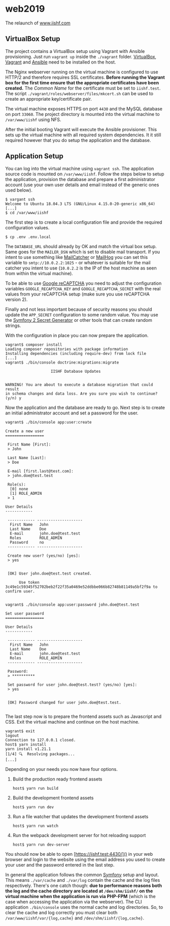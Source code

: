 # web2019
The relaunch of www.iishf.com

## VirtualBox Setup

The project contains a VirtualBox setup using Vagrant with Ansible 
provisioning. Just run `vagrant up` inside the `./vagrant` folder.
[VirtualBox][1], [Vagrant][2] and [Ansible][3] need to be installed 
on the host.

The Nginx webserver running on the virtual machine is configured to
use HTTP/2 and therefore requires SSL certificates. **Before running 
the Vagrant box for the first time ensure that the appropriate 
certificates have been created.** The *Common Name* for the 
certificate must be set to `iishf.test`. The script 
`./vagrant/roles/webserver/files/mkcert.sh` can be used to create an
appropriate key/certificate pair.

The virtual machine exposes HTTPS on port `4430` and the MySQL 
database on port `33060`. The project directory is mounted 
into the virtual machine to `/var/www/iishf` using NFS.

After the initial booting Vagrant will execute the Ansible provisioner.
This sets up the virtual machine with all required system dependencies.
It it still required however that you do setup the application and the 
database. 

## Application Setup

You can log into the virtual machine using `vagrant ssh`. The application
source code is mounted on `/var/www/iishf`. Follow the steps below to setup
the application, provision the database and prepare a first administrator 
account (use your own user details and email instead of the generic ones 
used below).

```
$ vargant ssh
Welcome to Ubuntu 18.04.3 LTS (GNU/Linux 4.15.0-20-generic x86_64)
[...]
$ cd /var/www/iishf
```

The first step is to create a local configuration file and provide the 
required configuration values. 

```
$ cp .env .env.local
```

The `DATABASE_URL` should already by OK and match the virtual box setup.
Same goes for the `MAILER_DSN` which is set to disable mail transport. If
you intent to use something like [MailCatcher][4] or [MailHog][5] you can 
set this variable to `smtp://10.0.2.2:1025` - or whatever is suitable for
the mail catcher you intent to use (`10.0.2.2` is the IP of the host machine
as seen from within the virtual machine). 

To be able to use [Google reCAPTCHA][6] you need to adjust the configuration variables
`GOOGLE_RECAPTCHA_KEY` and `GOOGLE_RECAPTCHA_SECRET` with the real values from
your reCAPTCHA setup (make sure you use reCAPTCHA version 2).

Finally and not less important because of security reasons you should update
the `APP_SECRET` configuration to some random value. You may use the 
[Symfony 2 Secret Generator][7] or other tools that can create random strings.

With the configuration in place you can now prepare the application.

```
vagrant$ composer install
Loading composer repositories with package information
Installing dependencies (including require-dev) from lock file
[...]
vagrant$ ./bin/console doctrine:migrations:migrate
                                                              
                    IISHF Database Updates                    
                                                              

WARNING! You are about to execute a database migration that could result 
in schema changes and data loss. Are you sure you wish to continue? (y/n) y
```

Now the application and the database are ready to go. Next step is to create
an initial administrator account and set a password for the user.

```
vagrant$ ./bin/console app:user:create

Create a new user
=================

 First Name [First]:
 > John

 Last Name [Last]:
 > Doe

 E-mail [first.last@test.com]:
 > john.doe@test.test

 Role(s):
  [0] none
  [1] ROLE_ADMIN
 > 1

User Details
------------

 ------------ -------------------- 
  First Name   John                
  Last Name    Doe                 
  E-mail       john.doe@test.test  
  Roles        ROLE_ADMIN          
  Password     no                  
 ------------ -------------------- 

 Create new user? (yes/no) [yes]:
 > yes

                                                                                                                        
 [OK] User john.doe@test.test created.                                                                                  
                                                                                                                        
      Use token 3c49e1c59345f52702beb2f22f35a0469e52ddbbe066b82748b81149a5bf2f9a to confirm user.                       
                                                                                                                        

vagrant$ ./bin/console app:user:password john.doe@test.test

Set user password
=================

User Details
------------

 ------------ -------------------- 
  First Name   John                
  Last Name    Doe                 
  E-mail       john.doe@test.test  
  Roles        ROLE_ADMIN          
 ------------ -------------------- 

 Password:
 > **********

 Set password for user john.doe@test.test? (yes/no) [yes]:
 > yes

                                                                                                                        
 [OK] Password changed for user john.doe@test.test.                                                                     
                                                                                                                       

```

The last step now is to prepare the frontend assets such as Javascript and
CSS. Exit the virtual machine and continue on the host machine.

```
vagrant$ exit
logout
Connection to 127.0.0.1 closed.
host$ yarn install
yarn install v1.21.1
[1/4] 🔍  Resolving packages...
[...]
```

Depending on your needs you now have four options.

1. Build the production ready frontend assets
    ```
    host$ yarn run build 
    ```
2. Build the development frontend assets
    ```
    host$ yarn run dev 
    ```
3. Run a file watcher that updates the development frontend assets
    ```
    host$ yarn run watch 
    ```
4. Run the webpack development server for hot reloading support
    ```
    host$ yarn run dev-server 
    ```

 You should now be able to open [https://iishf.test:4430/]() in your web
 browser and login to the website using the email address you used to 
 create your user and the password entered in the last step.
 
 In general the application follows the common [Symfony][8] setup and layout.
 This means `./var/cache` and `./var/log` contain the cache and the log files
 respectively. There's one catch though: **due to performance reasons both the
 log and the cache directory are located at `/dev/shm/iishf/` on the virtual 
 machine when the application is run via PHP-FPM** (which is the case when
 accessing the application via the webserver). The CLI application `./bin/console` 
 uses the normal cache and log directories. So, to clear the cache and log
 correctly you must clear both `/var/www/iishf/var/{log,cache}` and 
 `/dev/shm/iishf/{log,cache}`.

[1]: https://www.virtualbox.org/wiki/Downloads
[2]: https://www.vagrantup.com/downloads.html
[3]: https://en.wikipedia.org/wiki/Ansible_(software)
[4]: https://mailcatcher.me
[5]: https://github.com/mailhog/MailHog
[6]: https://www.google.com/recaptcha/intro/v2.html
[7]: http://nux.net/secret
[8]: https://symfony.com
